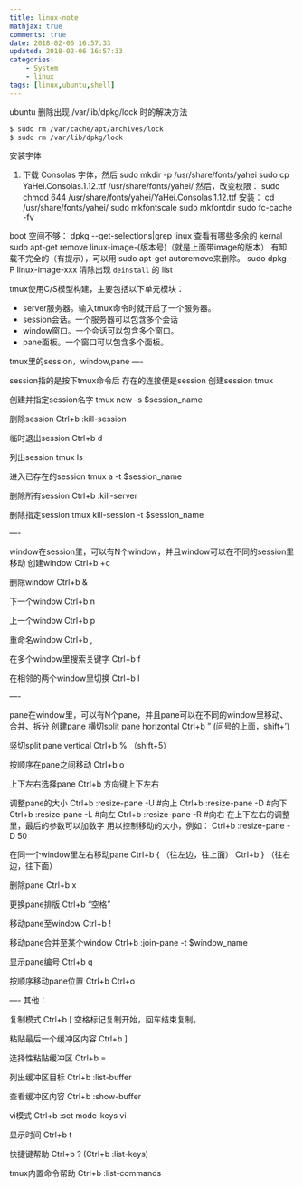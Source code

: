 ```yaml
---
title: linux-note
mathjax: true
comments: true
date: 2018-02-06 16:57:33
updated: 2018-02-06 16:57:33
categories:
    - System
    - linux
tags: [linux,ubuntu,shell]
---
```



ubuntu 删除出现 /var/lib/dpkg/lock 时的解决方法
```bash
$ sudo rm /var/cache/apt/archives/lock
$ sudo rm /var/lib/dpkg/lock
```
安装字体
 1. 下载 Consolas 字体，然后
sudo mkdir -p /usr/share/fonts/yahei
sudo cp YaHei.Consolas.1.12.ttf /usr/share/fonts/yahei/
然后，改变权限：
sudo chmod 644 /usr/share/fonts/yahei/YaHei.Consolas.1.12.ttf
安装：
cd /usr/share/fonts/yahei/
sudo mkfontscale
sudo mkfontdir
sudo fc-cache -fv

boot 空间不够：
dpkg --get-selections|grep linux  查看有哪些多余的 kernal 
sudo apt-get remove linux-image-(版本号)（就是上面带image的版本）
有卸载不完全的（有提示），可以用 sudo apt-get autoremove来删除。
sudo dpkg -P linux-image-xxx 清除出现 `deinstall` 的 list


tmux使用C/S模型构建，主要包括以下单元模块：
* server服务器。输入tmux命令时就开启了一个服务器。
* session会话。一个服务器可以包含多个会话
* window窗口。一个会话可以包含多个窗口。
* pane面板。一个窗口可以包含多个面板。



tmux里的session，window,pane
—-

session指的是按下tmux命令后 存在的连接便是session
创建session
tmux

创建并指定session名字
tmux new -s $session_name

删除session
Ctrl+b :kill-session

临时退出session
Ctrl+b d

列出session
tmux ls

进入已存在的session
tmux a -t $session_name

删除所有session
Ctrl+b :kill-server

删除指定session
tmux kill-session -t $session_name

—-

window在session里，可以有N个window，并且window可以在不同的session里移动
创建window
Ctrl+b +c

删除window
Ctrl+b &

下一个window
Ctrl+b n

上一个window
Ctrl+b p

重命名window
Ctrl+b ,

在多个window里搜索关键字
Ctrl+b f

在相邻的两个window里切换
Ctrl+b l

—-

pane在window里，可以有N个pane，并且pane可以在不同的window里移动、合并、拆分
创建pane
横切split pane horizontal
Ctrl+b ” (问号的上面，shift+’)

竖切split pane vertical
Ctrl+b % （shift+5）

按顺序在pane之间移动
Ctrl+b o

上下左右选择pane
Ctrl+b 方向键上下左右

调整pane的大小
Ctrl+b :resize-pane -U #向上
Ctrl+b :resize-pane -D #向下
Ctrl+b :resize-pane -L #向左
Ctrl+b :resize-pane -R #向右
在上下左右的调整里，最后的参数可以加数字 用以控制移动的大小，例如：
Ctrl+b :resize-pane -D 50

在同一个window里左右移动pane
Ctrl+b { （往左边，往上面）
Ctrl+b } （往右边，往下面）

删除pane
Ctrl+b x

更换pane排版
Ctrl+b “空格”

移动pane至window
Ctrl+b !

移动pane合并至某个window
Ctrl+b :join-pane -t $window_name

显示pane编号
Ctrl+b q

按顺序移动pane位置
Ctrl+b Ctrl+o

—-
其他：

复制模式
Ctrl+b [
空格标记复制开始，回车结束复制。

粘贴最后一个缓冲区内容
Ctrl+b ]

选择性粘贴缓冲区
Ctrl+b =

列出缓冲区目标
Ctrl+b :list-buffer

查看缓冲区内容
Ctrl+b :show-buffer

vi模式
Ctrl+b :set mode-keys vi

显示时间
Ctrl+b t

快捷键帮助
Ctrl+b ? (Ctrl+b :list-keys)

tmux内置命令帮助
Ctrl+b :list-commands
